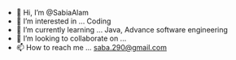 - 👋 Hi, I’m @SabiaAlam
- 👀 I’m interested in ... Coding
- 🌱 I’m currently learning ... Java, Advance software engineering 
- 💞️ I’m looking to collaborate on ...
- 📫 How to reach me ... saba.290@gmail.com

<!---
Sabiahaque/Sabiahaque is a ✨ special ✨ repository because its `README.md` (this file) appears on your GitHub profile.
You can click the Preview link to take a look at your changes.
--->
